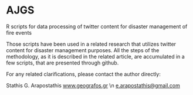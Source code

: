 # AJGS
R scripts for data processing of twitter content for disaster management of fire events

Those scripts have been used in a related research that utilizes twitter content for disaster management purposes.
All the steps of the methodology, as it is described in the related article, are accumulated in a few scripts, that are presented through github.

For any related clarifications, please contact the author directly:

Stathis G. Arapostathis
www.geografos.gr \n
e.arapostathis@gmail.com 
